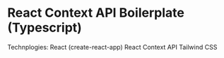 # React Context API Boilerplate (Typescript)

Technplogies: 
  React (create-react-app)
  React Context API
  Tailwind CSS
  
